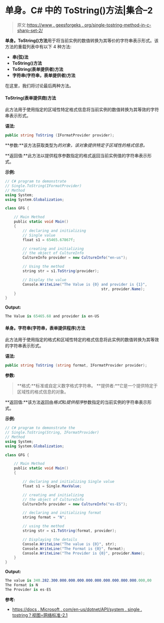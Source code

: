 # 单身。C# 中的 ToString()方法|集合–2

> 原文:[https://www . geesforgeks . org/single-tostring-method-in-c-sharp-set-2/](https://www.geeksforgeeks.org/single-tostring-method-in-c-sharp-set-2/)

**单身。ToString()方法**用于将当前实例的数值转换为其等价的字符串表示形式。该方法的重载列表中有以下 4 种方法:

*   **串(弦)法**
*   **ToString()方法**
*   **ToString(表单提供者)方法**
*   **字符串(字符串，表单提供者)方法**

在这里，我们将讨论最后两种方法。

#### ToString(表单提供商)方法

此方法用于使用指定的区域性特定格式信息将当前实例的数值转换为其等效的字符串表示形式。

**语法:**

```cs
public string ToString (IFormatProvider provider);
```

**参数:**该方法获取类型为*的对象，该对象提供特定于区域性的格式信息。*

**返回值:**此方法以提供程序参数指定的格式返回当前实例值的字符串表示形式。

**示例:**

```cs
// C# program to demonstrate
// Single.ToString(IFormatProvider)
// Method
using System;
using System.Globalization;

class GFG {

    // Main Method
    public static void Main()
    {
        // declaring and initializing
        // Single value
        float s1 = 65465.67867f;

        // creating and initializing
        // the object of CultureInfo
        CultureInfo provider = new CultureInfo("en-us");

        // Using the method
        string str = s1.ToString(provider);

        // Display the value
        Console.WriteLine("The Value is {0} and provider is {1}",
                                            str, provider.Name);
    }
}
```

**Output:**

```cs
The Value is 65465.68 and provider is en-US

```

#### 单身。字符串(字符串，表单提供程序)方法

此方法用于使用指定的格式和区域性特定的格式信息将此实例的数值转换为其等效的字符串表示形式。

**语法:**

```cs
public string ToString (string format, IFormatProvider provider);
```

**参数:**

> **格式:**标准或自定义数字格式字符串。
> **提供者:**它是一个提供特定于区域性的格式信息的对象。

**返回值:**该方法返回由*格式*和*提供程序*参数指定的当前实例的字符串表示形式。

**示例:**

```cs
// C# program to demonstrate the
// Single.ToString(String, IFormatProvider)
// Method
using System;
using System.Globalization;

class GFG {

    // Main Method
    public static void Main()
    {

        // declaring and initializing Single value
        float s1 = Single.MaxValue;

        // creating and initializing
        // the object of CultureInfo
        CultureInfo provider = new CultureInfo("es-ES");

        // declaring and initializing format
        string format = "N";

        // using the method
        string str = s1.ToString(format, provider);

        // Displaying the details
        Console.WriteLine("The value is {0}", str);
        Console.WriteLine("The Format is {0}", format);
        Console.WriteLine("The Provider is {0}", provider.Name);
    }
}
```

**Output:**

```cs
The value is 340.282.300.000.000.000.000.000.000.000.000.000.000,00
The Format is N
The Provider is es-ES

```

**参考:**

*   [https://docs . Microsoft . com/en-us/dotnet/API/system . single . tostring？视图=网络标准-2.1](https://docs.microsoft.com/en-us/dotnet/api/system.single.tostring?view=netstandard-2.1)